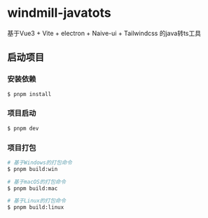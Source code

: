 # windmill-javatots

基于Vue3 + Vite + electron + Naive-ui + Tailwindcss 的java转ts工具

## 启动项目

### 安装依赖

```bash
$ pnpm install
```

### 项目启动

```bash
$ pnpm dev
```

### 项目打包

```bash
# 基于Windows的打包命令
$ pnpm build:win

# 基于macOS的打包命令
$ pnpm build:mac

# 基于Linux的打包命令
$ pnpm build:linux
```

